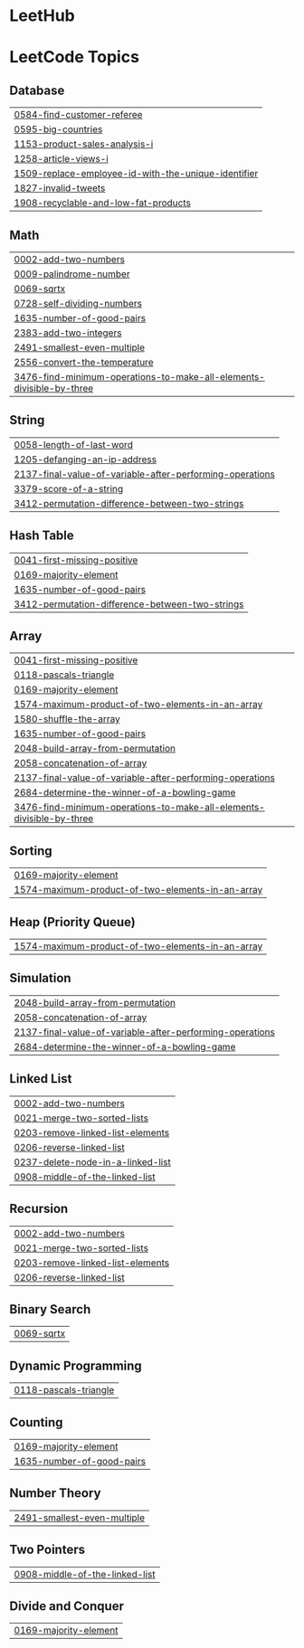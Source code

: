 # LeetHub
<!---LeetCode Topics Start-->
# LeetCode Topics
## Database
|  |
| ------- |
| [0584-find-customer-referee](https://github.com/Pragadeeshwaran9334/LeetHub/tree/master/0584-find-customer-referee) |
| [0595-big-countries](https://github.com/Pragadeeshwaran9334/LeetHub/tree/master/0595-big-countries) |
| [1153-product-sales-analysis-i](https://github.com/Pragadeeshwaran9334/LeetHub/tree/master/1153-product-sales-analysis-i) |
| [1258-article-views-i](https://github.com/Pragadeeshwaran9334/LeetHub/tree/master/1258-article-views-i) |
| [1509-replace-employee-id-with-the-unique-identifier](https://github.com/Pragadeeshwaran9334/LeetHub/tree/master/1509-replace-employee-id-with-the-unique-identifier) |
| [1827-invalid-tweets](https://github.com/Pragadeeshwaran9334/LeetHub/tree/master/1827-invalid-tweets) |
| [1908-recyclable-and-low-fat-products](https://github.com/Pragadeeshwaran9334/LeetHub/tree/master/1908-recyclable-and-low-fat-products) |
## Math
|  |
| ------- |
| [0002-add-two-numbers](https://github.com/Pragadeeshwaran9334/LeetHub/tree/master/0002-add-two-numbers) |
| [0009-palindrome-number](https://github.com/Pragadeeshwaran9334/LeetHub/tree/master/0009-palindrome-number) |
| [0069-sqrtx](https://github.com/Pragadeeshwaran9334/LeetHub/tree/master/0069-sqrtx) |
| [0728-self-dividing-numbers](https://github.com/Pragadeeshwaran9334/LeetHub/tree/master/0728-self-dividing-numbers) |
| [1635-number-of-good-pairs](https://github.com/Pragadeeshwaran9334/LeetHub/tree/master/1635-number-of-good-pairs) |
| [2383-add-two-integers](https://github.com/Pragadeeshwaran9334/LeetHub/tree/master/2383-add-two-integers) |
| [2491-smallest-even-multiple](https://github.com/Pragadeeshwaran9334/LeetHub/tree/master/2491-smallest-even-multiple) |
| [2556-convert-the-temperature](https://github.com/Pragadeeshwaran9334/LeetHub/tree/master/2556-convert-the-temperature) |
| [3476-find-minimum-operations-to-make-all-elements-divisible-by-three](https://github.com/Pragadeeshwaran9334/LeetHub/tree/master/3476-find-minimum-operations-to-make-all-elements-divisible-by-three) |
## String
|  |
| ------- |
| [0058-length-of-last-word](https://github.com/Pragadeeshwaran9334/LeetHub/tree/master/0058-length-of-last-word) |
| [1205-defanging-an-ip-address](https://github.com/Pragadeeshwaran9334/LeetHub/tree/master/1205-defanging-an-ip-address) |
| [2137-final-value-of-variable-after-performing-operations](https://github.com/Pragadeeshwaran9334/LeetHub/tree/master/2137-final-value-of-variable-after-performing-operations) |
| [3379-score-of-a-string](https://github.com/Pragadeeshwaran9334/LeetHub/tree/master/3379-score-of-a-string) |
| [3412-permutation-difference-between-two-strings](https://github.com/Pragadeeshwaran9334/LeetHub/tree/master/3412-permutation-difference-between-two-strings) |
## Hash Table
|  |
| ------- |
| [0041-first-missing-positive](https://github.com/Pragadeeshwaran9334/LeetHub/tree/master/0041-first-missing-positive) |
| [0169-majority-element](https://github.com/Pragadeeshwaran9334/LeetHub/tree/master/0169-majority-element) |
| [1635-number-of-good-pairs](https://github.com/Pragadeeshwaran9334/LeetHub/tree/master/1635-number-of-good-pairs) |
| [3412-permutation-difference-between-two-strings](https://github.com/Pragadeeshwaran9334/LeetHub/tree/master/3412-permutation-difference-between-two-strings) |
## Array
|  |
| ------- |
| [0041-first-missing-positive](https://github.com/Pragadeeshwaran9334/LeetHub/tree/master/0041-first-missing-positive) |
| [0118-pascals-triangle](https://github.com/Pragadeeshwaran9334/LeetHub/tree/master/0118-pascals-triangle) |
| [0169-majority-element](https://github.com/Pragadeeshwaran9334/LeetHub/tree/master/0169-majority-element) |
| [1574-maximum-product-of-two-elements-in-an-array](https://github.com/Pragadeeshwaran9334/LeetHub/tree/master/1574-maximum-product-of-two-elements-in-an-array) |
| [1580-shuffle-the-array](https://github.com/Pragadeeshwaran9334/LeetHub/tree/master/1580-shuffle-the-array) |
| [1635-number-of-good-pairs](https://github.com/Pragadeeshwaran9334/LeetHub/tree/master/1635-number-of-good-pairs) |
| [2048-build-array-from-permutation](https://github.com/Pragadeeshwaran9334/LeetHub/tree/master/2048-build-array-from-permutation) |
| [2058-concatenation-of-array](https://github.com/Pragadeeshwaran9334/LeetHub/tree/master/2058-concatenation-of-array) |
| [2137-final-value-of-variable-after-performing-operations](https://github.com/Pragadeeshwaran9334/LeetHub/tree/master/2137-final-value-of-variable-after-performing-operations) |
| [2684-determine-the-winner-of-a-bowling-game](https://github.com/Pragadeeshwaran9334/LeetHub/tree/master/2684-determine-the-winner-of-a-bowling-game) |
| [3476-find-minimum-operations-to-make-all-elements-divisible-by-three](https://github.com/Pragadeeshwaran9334/LeetHub/tree/master/3476-find-minimum-operations-to-make-all-elements-divisible-by-three) |
## Sorting
|  |
| ------- |
| [0169-majority-element](https://github.com/Pragadeeshwaran9334/LeetHub/tree/master/0169-majority-element) |
| [1574-maximum-product-of-two-elements-in-an-array](https://github.com/Pragadeeshwaran9334/LeetHub/tree/master/1574-maximum-product-of-two-elements-in-an-array) |
## Heap (Priority Queue)
|  |
| ------- |
| [1574-maximum-product-of-two-elements-in-an-array](https://github.com/Pragadeeshwaran9334/LeetHub/tree/master/1574-maximum-product-of-two-elements-in-an-array) |
## Simulation
|  |
| ------- |
| [2048-build-array-from-permutation](https://github.com/Pragadeeshwaran9334/LeetHub/tree/master/2048-build-array-from-permutation) |
| [2058-concatenation-of-array](https://github.com/Pragadeeshwaran9334/LeetHub/tree/master/2058-concatenation-of-array) |
| [2137-final-value-of-variable-after-performing-operations](https://github.com/Pragadeeshwaran9334/LeetHub/tree/master/2137-final-value-of-variable-after-performing-operations) |
| [2684-determine-the-winner-of-a-bowling-game](https://github.com/Pragadeeshwaran9334/LeetHub/tree/master/2684-determine-the-winner-of-a-bowling-game) |
## Linked List
|  |
| ------- |
| [0002-add-two-numbers](https://github.com/Pragadeeshwaran9334/LeetHub/tree/master/0002-add-two-numbers) |
| [0021-merge-two-sorted-lists](https://github.com/Pragadeeshwaran9334/LeetHub/tree/master/0021-merge-two-sorted-lists) |
| [0203-remove-linked-list-elements](https://github.com/Pragadeeshwaran9334/LeetHub/tree/master/0203-remove-linked-list-elements) |
| [0206-reverse-linked-list](https://github.com/Pragadeeshwaran9334/LeetHub/tree/master/0206-reverse-linked-list) |
| [0237-delete-node-in-a-linked-list](https://github.com/Pragadeeshwaran9334/LeetHub/tree/master/0237-delete-node-in-a-linked-list) |
| [0908-middle-of-the-linked-list](https://github.com/Pragadeeshwaran9334/LeetHub/tree/master/0908-middle-of-the-linked-list) |
## Recursion
|  |
| ------- |
| [0002-add-two-numbers](https://github.com/Pragadeeshwaran9334/LeetHub/tree/master/0002-add-two-numbers) |
| [0021-merge-two-sorted-lists](https://github.com/Pragadeeshwaran9334/LeetHub/tree/master/0021-merge-two-sorted-lists) |
| [0203-remove-linked-list-elements](https://github.com/Pragadeeshwaran9334/LeetHub/tree/master/0203-remove-linked-list-elements) |
| [0206-reverse-linked-list](https://github.com/Pragadeeshwaran9334/LeetHub/tree/master/0206-reverse-linked-list) |
## Binary Search
|  |
| ------- |
| [0069-sqrtx](https://github.com/Pragadeeshwaran9334/LeetHub/tree/master/0069-sqrtx) |
## Dynamic Programming
|  |
| ------- |
| [0118-pascals-triangle](https://github.com/Pragadeeshwaran9334/LeetHub/tree/master/0118-pascals-triangle) |
## Counting
|  |
| ------- |
| [0169-majority-element](https://github.com/Pragadeeshwaran9334/LeetHub/tree/master/0169-majority-element) |
| [1635-number-of-good-pairs](https://github.com/Pragadeeshwaran9334/LeetHub/tree/master/1635-number-of-good-pairs) |
## Number Theory
|  |
| ------- |
| [2491-smallest-even-multiple](https://github.com/Pragadeeshwaran9334/LeetHub/tree/master/2491-smallest-even-multiple) |
## Two Pointers
|  |
| ------- |
| [0908-middle-of-the-linked-list](https://github.com/Pragadeeshwaran9334/LeetHub/tree/master/0908-middle-of-the-linked-list) |
## Divide and Conquer
|  |
| ------- |
| [0169-majority-element](https://github.com/Pragadeeshwaran9334/LeetHub/tree/master/0169-majority-element) |
<!---LeetCode Topics End-->